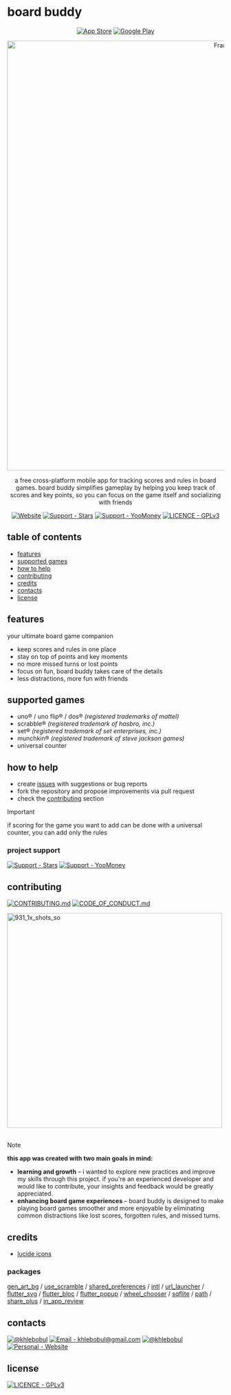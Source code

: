 # board buddy

<div align="center">
<!-- TODO Change the link -->

[![App Store](https://img.shields.io/badge/App_Store-414141?style=for-the-badge&logo=App+Store&logoColor=F1F1F1)](https://boardbuddyapp.vercel.app) [![Google Play](https://img.shields.io/badge/Google_Play-414141?style=for-the-badge&logo=Google+Play&logoColor=F1F1F1)](https://boardbuddyapp.vercel.app)

<img width="1000" alt="Frame 2" src="https://github.com/user-attachments/assets/2db1490f-4568-4bf1-9f2d-274dfd62bd0b" />

a free cross-platform mobile app for tracking scores and rules in board games. board buddy simplifies gameplay by helping you keep track of scores and key points, so you can focus on the game itself and socializing with friends

[![Website](https://img.shields.io/badge/Website-414141?style=for-the-badge&logo=Website&logoColor=F1F1F1)](https://boardbuddyapp.vercel.app) [![Support - Stars](https://img.shields.io/badge/Support-Stars-414141?style=for-the-badge&logo=Telegram&logoColor=F1F1F1)](https://github.com/khlebobul/board_buddy/blob/main/LICENSE) [![Support - YooMoney](https://img.shields.io/badge/Support-YooMoney-414141?style=for-the-badge&logo=YooMoney&logoColor=F1F1F1)](https://t.me/khlebobul_dev) [![LICENCE - GPLv3](https://img.shields.io/badge/LICENCE-GPLv3-414141?style=for-the-badge&logo=Licence&logoColor=F1F1F1)](https://github.com/khlebobul/board_buddy/blob/main/LICENSE)

</div>

## table of contents

- [features](#features)
- [supported games](#supported-games)
- [how to help](#how-to-help)
- [contributing](#contributing)
- [credits](#credits)
- [contacts](#contacts)
- [license](#license)

## features

your ultimate board game companion

- keep scores and rules in one place
- stay on top of points and key moments
- no more missed turns or lost points
- focus on fun, board buddy takes care of the details
- less distractions, more fun with friends

## supported games

- uno® / uno flip® / dos® _(registered trademarks of mattel)_
- scrabble® _(registered trademark of hasbro, inc.)_
- set® _(registered trademark of set enterprises, inc.)_
- munchkin® _(registered trademark of steve jackson games)_
- universal counter

## how to help

- create [issues](https://github.com/khlebobul/board_buddy/issues) with suggestions or bug reports
- fork the repository and propose improvements via pull request
- check the [contributing](#contributing) section

> [!IMPORTANT]
> if scoring for the game you want to add can be done with a universal counter, you can add only the rules

### project support

[![Support - Stars](https://img.shields.io/badge/Support-Stars-414141?style=for-the-badge&logo=Telegram&logoColor=F1F1F1)](https://github.com/khlebobul/board_buddy/blob/main/LICENSE) [![Support - YooMoney](https://img.shields.io/badge/Support-YooMoney-414141?style=for-the-badge&logo=YooMoney&logoColor=F1F1F1)](https://t.me/khlebobul_dev)

## contributing

[![CONTRIBUTING.md](https://img.shields.io/badge/CONTRIBUTING.md-414141?style=for-the-badge&logo=md&logoColor=F1F1F1)](https://github.com/khlebobul/board_buddy/blob/main/CONTRIBUTING.md) [![CODE_OF_CONDUCT.md](https://img.shields.io/badge/CODE_OF_CONDUCT.md-414141?style=for-the-badge&logo=md&logoColor=F1F1F1)](https://github.com/khlebobul/board_buddy/blob/main/CODE_OF_CONDUCT.md)

<img width="500" alt="931_1x_shots_so" src="https://github.com/user-attachments/assets/d9e1e312-216c-4b7f-b767-021cce638d85" />
<br><br>

> [!NOTE]
> **this app was created with two main goals in mind:**
>
> - **learning and growth** – i wanted to explore new practices and improve my skills through this project. if you're an experienced developer and would like to contribute, your insights and feedback would be greatly appreciated.
> - **enhancing board game experiences** – board buddy is designed to make playing board games smoother and more enjoyable by eliminating common distractions like lost scores, forgotten rules, and missed turns.

## credits

- [lucide icons](https://lucide.dev)

### packages

[gen_art_bg](https://pub.dev/packages/gen_art_bg) / [use_scramble](https://pub.dev/packages/use_scramble) / [shared_preferences](https://pub.dev/packages/shared_preferences) / [intl](https://pub.dev/packages/intl) / [url_launcher](https://pub.dev/packages/url_launcher) / [flutter_svg](https://pub.dev/packages/flutter_svg) / [flutter_bloc](https://pub.dev/packages/flutter_bloc) / [flutter_popup](https://pub.dev/packages/flutter_popup) / [wheel_chooser](https://pub.dev/packages/wheel_chooser) / [sqflite](https://pub.dev/packages/sqflite) / [path](https://pub.dev/packages/path) / [share_plus](https://pub.dev/packages/share_plus) / [in_app_review](https://pub.dev/packages/in_app_review)

## contacts

[![@khlebobul](https://img.shields.io/badge/@khlebobul-414141?style=for-the-badge&logo=X&logoColor=F1F1F1)](https://x.com/khlebobul) [![Email - khlebobul@gmail.com](https://img.shields.io/badge/Email-khlebobul%40gmail.com-414141?style=for-the-badge&logo=Email&logoColor=F1F1F1)](mailto:khlebobul@gmail.com) [![@khlebobul](https://img.shields.io/badge/%40khlebobul-414141?style=for-the-badge&logo=Telegram&logoColor=F1F1F1)](https://t.me/khlebobul) [![Personal - Website](https://img.shields.io/badge/Personal-Website-414141?style=for-the-badge&logo=Personal&logoColor=F1F1F1)](https://khlebobul.github.io/)

<!-- ## star history -->

<!-- ## repository activity
- repobeats -->

## license

[![LICENCE - GPLv3](https://img.shields.io/badge/LICENCE-GPLv3-414141?style=for-the-badge&logo=Licence&logoColor=F1F1F1)](https://github.com/khlebobul/board_buddy/blob/main/LICENSE)
